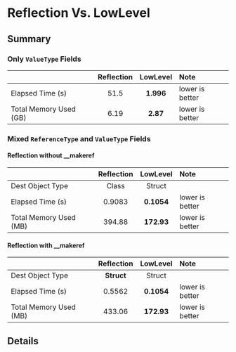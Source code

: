 # Reflection Vs. LowLevel
## Summary
### Only `ValueType` Fields
|  | Reflection | LowLevel | Note |
|:--| :--: | :--: | :-- |
| Elapsed Time (s) | 51.5 | **1.996** | lower is better |
| Total Memory Used (GB) | 6.19 | **2.87** | lower is better |
### Mixed `ReferenceType` and `ValueType` Fields
#### Reflection without __makeref
|  | Reflection | LowLevel | Note |
|:--| :--: | :--: | :-- |
| Dest Object Type | Class | Struct |  |
| Elapsed Time (s) | 0.9083 | **0.1054** | lower is better |
| Total Memory Used (MB) | 394.88 | **172.93** | lower is better |
#### Reflection with __makeref 
|  | Reflection | LowLevel | Note |
|:--| :--: | :--: | :-- |
| Dest Object Type | **Struct** | Struct |  |
| Elapsed Time (s) | 0.5562 | **0.1054** | lower is better |
| Total Memory Used (MB) | 433.06 | **172.93** | lower is better |
## Details
